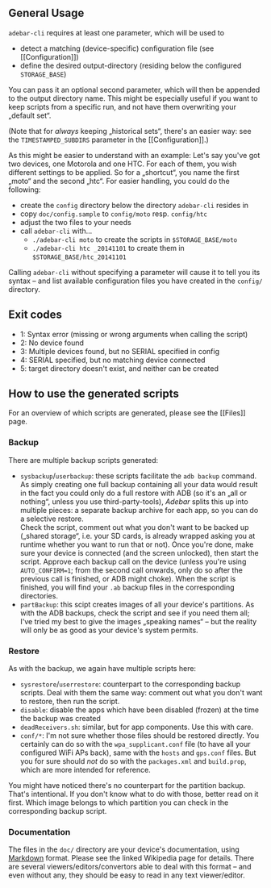 ## General Usage
`adebar-cli` requires at least one parameter, which will be used to

* detect a matching (device-specific) configuration file (see [[Configuration]])
* define the desired output-directory (residing below the configured
  `STORAGE_BASE`)

You can pass it an optional second parameter, which will then be appended to the
output directory name. This might be especially useful if you want to keep scripts
from a specific run, and not have them overwriting your „default set“.

(Note that for *always* keeping „historical sets“, there's an easier way: see the
`TIMESTAMPED_SUBDIRS` parameter in the [[Configuration]].)

As this might be easier to understand with an example: Let's say you've got two
devices, one Motorola and one HTC. For each of them, you wish different settings
to be applied. So for a „shortcut“, you name the first „moto“ and the second „htc“.
For easier handling, you could do the following:

* create the `config` directory below the directory `adebar-cli` resides in
* copy `doc/config.sample` to `config/moto` resp. `config/htc`
* adjust the two files to your needs
* call `adebar-cli` with...
  * `./adebar-cli moto` to create the scripts in `$STORAGE_BASE/moto`
  * `./adebar-cli htc _20141101` to create them in `$STORAGE_BASE/htc_20141101`

Calling `adebar-cli` without specifying a parameter will cause it to tell you
its syntax – and list available configuration files you have created in the
`config/` directory.

## Exit codes
* 1: Syntax error (missing or wrong arguments when calling the script)
* 2: No device found
* 3: Multiple devices found, but no SERIAL specified in config
* 4: SERIAL specified, but no matching device connected
* 5: target directory doesn't exist, and neither can be created


## How to use the generated scripts
For an overview of which scripts are generated, please see the [[Files]] page.

### Backup
There are multiple backup scripts generated:

* `sysbackup`/`userbackup`: these scripts facilitate the `adb backup` command.
  As simply creating one full backup containing all your data would result in
  the fact you could only do a full restore with ADB (so it's an „all or nothing“,
  unless you use third-party-tools), *Adebar* splits this up into multiple
  pieces: a separate backup archive for each app, so you can do a selective
  restore.  
  Check the script, comment out what you don't want to be backed up („shared
  storage“, i.e. your SD cards, is already wrapped asking you at runtime
  whether you want to run that or not). Once you're done, make sure your device
  is connected (and the screen unlocked), then start the script. Approve each
  backup call on the device (unless you're using `AUTO_CONFIRM=1`; from the
  second call onwards, only do so after the previous call is finished, or ADB
  might choke). When the script is finished, you will find your `.ab` backup
  files in the corresponding directories.
* `partBackup`: this scipt creates images of all your device's partitions.
  As with the ADB backups, check the script and see if you need them all;
  I've tried my best to give the images „speaking names“ – but the reality will
  only be as good as your device's system permits.

### Restore
As with the backup, we again have multiple scripts here:

* `sysrestore`/`userrestore`: counterpart to the corresponding backup scripts.
  Deal with them the same way: comment out what you don't want to restore, then
  run the script.
* `disable`: disable the apps which have been disabled (frozen) at the time the
  backup was created
* `deadReceivers.sh`: similar, but for app components. Use this with care.
* `conf/*`: I'm not sure whether those files should be restored directly. You
  certainly can do so with the `wpa_supplicant.conf` file (to have all your
  configured WiFi APs back), same with the `hosts` and `gps.conf` files. But
  you for sure should *not* do so with the `packages.xml` and `build.prop`,
  which are more intended for reference.

You might have noticed there's no counterpart for the partition backup. That's
intentional. If you don't know what to do with those, better read on it first.
Which image belongs to which partition you can check in the corresponding backup
script.

### Documentation
The files in the `doc/` directory are your device's documentation, using
[Markdown] format. Please see the linked Wikipedia page for details. There
are several viewers/editors/convertors able to deal with this format – and
even without any, they should be easy to read in any text viewer/editor.


[Markdown]: https://en.wikipedia.org/wiki/Markdown "Wikipedia: Markdown"
